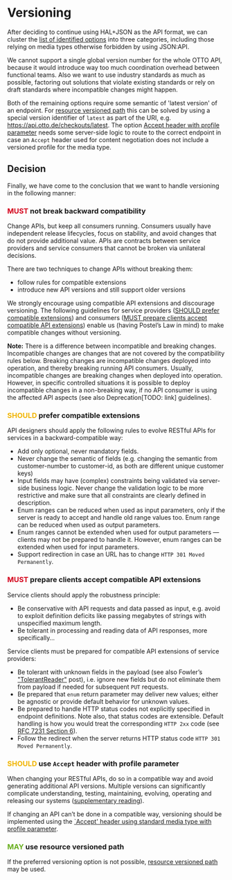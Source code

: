 # Versioning

After deciding to continue using HAL+JSON as the API format, we can cluster the [list of identified options](../topics/versioning.md) 
into three categories, including those relying on media types otherwise forbidden by using JSON:API.

We cannot support a single global version number for the whole OTTO API, because it would introduce way too much 
coordination overhead between functional teams. Also we want to use industry standards as much as possible, factoring 
out solutions that violate existing standards or rely on draft standards where incompatible changes might happen.

Both of the remaining options require some semantic of 'latest version' of an endpoint. For 
[resource versioned path](../topics/versioning.md#resource-versioned-paths) this can be solved by using a special 
version identifier of `latest` as part of the URI, e.g. https://api.otto.de/checkouts/latest. The option 
[Accept header with profile parameter](../topics/versioning.md#accept-header-using-standard-media-type-with-profile-parameter) 
needs some server-side logic to route to the correct endpoint in case an `Accept` header used for content negotiation 
does not include a versioned profile for the media type.

## Decision

Finally, we have come to the conclusion that we want to handle versioning in the following manner:

### <span style="color: #D4021D;">MUST</span> not break backward compatibility

Change APIs, but keep all consumers running. Consumers usually have independent release lifecycles, focus on stability, 
and avoid changes that do not provide additional value. APIs are contracts between service providers and service 
consumers that cannot be broken via unilateral decisions.

There are two techniques to change APIs without breaking them:

- follow rules for compatible extensions
- introduce new API versions and still support older versions

We strongly encourage using compatible API extensions and discourage versioning. The following guidelines for service 
providers ([SHOULD prefer compatible extensions](#should-prefer-compatible-extensions)) and consumers 
([MUST prepare clients accept compatible API extensions](#must-prepare-clients-accept-compatible-api-extensions)) 
enable us (having Postel’s Law in mind) to make compatible changes without versioning.

**Note:** There is a difference between incompatible and breaking changes. Incompatible changes are changes that are 
not covered by the compatibility rules below. Breaking changes are incompatible changes deployed into operation, and 
thereby breaking running API consumers. Usually, incompatible changes are breaking changes when deployed into operation. 
However, in specific controlled situations it is possible to deploy incompatible changes in a non-breaking way, if no 
API consumer is using the affected API aspects (see also Deprecation[TODO: link] guidelines).

### <span style="color: #F1B500;">SHOULD</span> prefer compatible extensions

API designers should apply the following rules to evolve RESTful APIs for services in a backward-compatible way:

- Add only optional, never mandatory fields.
- Never change the semantic of fields (e.g. changing the semantic from customer-number to customer-id, as both are 
  different unique customer keys)
- Input fields may have (complex) constraints being validated via server-side business logic. Never change the 
  validation logic to be more restrictive and make sure that all constraints are clearly defined in description.
- Enum ranges can be reduced when used as input parameters, only if the server is ready to accept and handle old range 
  values too. Enum range can be reduced when used as output parameters.
- Enum ranges cannot be extended when used for output parameters — clients may not be prepared to handle it. However, 
  enum ranges can be extended when used for input parameters.
- Support redirection in case an URL has to change `HTTP 301 Moved Permanently`.

### <span style="color: #D4021D;">MUST</span> prepare clients accept compatible API extensions

Service clients should apply the robustness principle:

- Be conservative with API requests and data passed as input, e.g. avoid to exploit definition deficits like passing 
  megabytes of strings with unspecified maximum length.
- Be tolerant in processing and reading data of API responses, more specifically…

Service clients must be prepared for compatible API extensions of service providers:

- Be tolerant with unknown fields in the payload (see also Fowler’s 
  ["TolerantReader"](http://martinfowler.com/bliki/TolerantReader.html) post), i.e. ignore new fields but do not 
  eliminate them from payload if needed for subsequent `PUT` requests.
- Be prepared that `enum` return parameter may deliver new values; either be agnostic or provide default behavior for 
  unknown values.
- Be prepared to handle HTTP status codes not explicitly specified in endpoint definitions. Note also, that status 
  codes are extensible. Default handling is how you would treat the corresponding `HTTP 2xx` code 
  (see [RFC 7231 Section 6](https://tools.ietf.org/html/rfc7231#section-6)).
- Follow the redirect when the server returns HTTP status code `HTTP 301 Moved Permanently`.

### <span style="color: #F1B500;">SHOULD</span> use `Accept` header with profile parameter

When changing your RESTful APIs, do so in a compatible way and avoid generating additional API versions. 
Multiple versions can significantly complicate understanding, testing, maintaining, evolving, operating and releasing 
our systems ([supplementary reading](http://martinfowler.com/articles/enterpriseREST.html)).

If changing an API can’t be done in a compatible way, versioning should be implemented using the 
[`Accept' header using standard media type with profile parameter](../topics/versioning.md#accept-header-using-standard-media-type-with-profile-parameter).

### <span style="color: #69AF1F;">MAY</span> use resource versioned path
If the preferred versioning option is not possible, [resource versioned path](../topics/versioning.md#resource-versioned-paths) 
may be used.
